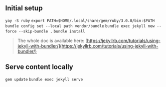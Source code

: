 ## Initial setup
`yay -S ruby`
`export PATH=$HOME/.local/share/gem/ruby/3.0.0/bin:$PATH`
`bundle config set --local path vendor/bundle`
`bundle exec jekyll new --force --skip-bundle .`
`bundle install`

> The whole doc is available here: [https://jekyllrb.com/tutorials/using-jekyll-with-bundler/](https://jekyllrb.com/tutorials/using-jekyll-with-bundler/)

## Serve content locally
`gem update`
`bundle exec jekyll serve`